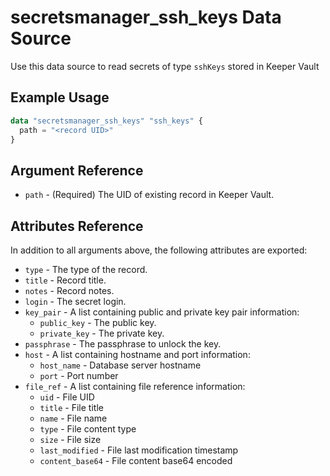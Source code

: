 # secretsmanager_ssh_keys Data Source

Use this data source to read secrets of type `sshKeys` stored in Keeper Vault

## Example Usage

```terraform
data "secretsmanager_ssh_keys" "ssh_keys" {
  path = "<record UID>"
}
```

## Argument Reference

* `path` - (Required) The UID of existing record in Keeper Vault.

## Attributes Reference

In addition to all arguments above, the following attributes are exported:

* `type` - The type of the record.
* `title` - Record title.
* `notes` - Record notes.
* `login` - The secret login.
* `key_pair` - A list containing public and private key pair information:
  - `public_key` - The public key.
  - `private_key` - The private key.
* `passphrase` - The passphrase to unlock the key.
* `host` - A list containing hostname and port information:
  - `host_name` - Database server hostname
  - `port` - Port number
* `file_ref` - A list containing file reference information:
  - `uid` - File UID
  - `title` - File title
  - `name` - File name
  - `type` - File content type
  - `size` - File size
  - `last_modified` - File last modification timestamp
  - `content_base64` - File content base64 encoded
